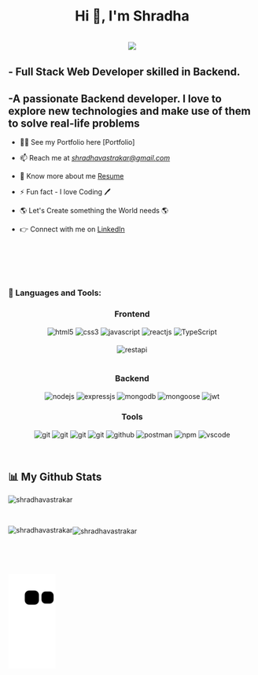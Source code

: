 

<h1 align="center">Hi 👋, I'm Shradha </h1>
<br/>
<div align="center">
 <img src="https://readme-typing-svg.herokuapp.com/?lines=Full+Stack+Web+Developer;Back+end+Developer;Web+Developer;Quick+learner&color=cyan&center=true" />
</div>
<h2>- Full Stack Web Developer skilled in Backend.</h2>
<h2>-A passionate Backend developer. I love to explore new technologies and make use of them to solve real-life problems </h2>
<img align="right" alt "Coding" width="400" src="https://camo.githubusercontent.com/b031dd766cfe15f73313260e8ef489bd6437fa30c84765973bb2fa059175789d/68747470733a2f2f692e70696e696d672e636f6d2f6f726967696e616c732f31382f61342f39342f31386134393439666339633830363731373264336239366533303265373039372e676966">






- 👨‍💻 See my Portfolio here [Portfolio]

- 📫 Reach me at *shradhavastrakar@gmail.com*

- 📄 Know more about me [Resume](https://drive.google.com/file/d/1NPdI4VdheQ3tfCpshVEpxkIerQvLAfck/view?usp=share_link)

- ⚡ Fun fact - I love Coding 🖊️

-  🌎 Let's Create something the World needs 🌎

- 👉 Connect with me on [LinkedIn](https://drive.google.com/file/d/1NPdI4VdheQ3tfCpshVEpxkIerQvLAfck/view?usp=share_link)


<br/>
<br/>
<br/>
<br/>

<h3 align="left">🚀 Languages and Tools:</h3>
<div align="center">
 
 <div align="center"><h3 align="center">Frontend</h3>
<img src="https://img.shields.io/badge/html5-%23E34F26.svg?style=for-the-badge&logo=html5&logoColor=white" align="center" alt="html5">
<img src = "https://img.shields.io/badge/css3-%231572B6.svg?style=for-the-badge&logo=css3&logoColor=white" align="center" alt="css3">
<img src ="https://img.shields.io/badge/javascript-%23323330.svg?style=for-the-badge&logo=javascript&logoColor=%23F7DF1E" align="center" alt="javascript">
<img src="https://img.shields.io/badge/React-20232A?style=for-the-badge&logo=react&logoColor=61DAFB"  align="center" alt="reactjs" />

<img src="https://img.shields.io/badge/-TypeScript-007ACC?style=flat-square&logo=typescript&logoColor=white" align="center" style="paddding : 5px;" alt="TypeScript" />
<br/>
<br/>
  
  <img src="https://img.shields.io/badge/rest api-%23000000.svg?style=for-the-badge&logo=flask&logoColor=white" align="center" alt="restapi"/>
  
</div>
 <br/>
  <div align="center"><h3 align="center">Backend</h3> 
<img src="https://img.shields.io/badge/Node.js-339933?style=for-the-badge&logo=nodedotjs&logoColor=white" align="center" alt="nodejs" />
<img src="https://img.shields.io/badge/Express.js-000000?style=for-the-badge&logo=express&logoColor=white" align="center" alt="expressjs"/>
<img src="https://img.shields.io/badge/MongoDB-4EA94B?style=for-the-badge&logo=mongodb&logoColor=white" align="center" alt="mongodb"/>
<img src="https://img.shields.io/badge/mongoose-%2300f.svg?style=for-the-badge&logo=fastify&logoColor=white" align="center" alt="mongoose"/>
   <img src="https://img.shields.io/badge/JWT-black?style=for-the-badge&logo=JSON%20web%20tokens" align="center" alt="jwt"/>
 </div>
  <div align="center"><h3 align="center">Tools</h3> 
   <img src="https://img.shields.io/badge/heroku-%23430098.svg?style=for-the-badge&logo=heroku&logoColor=white" align="center" alt="git"/>
   <img src="https://img.shields.io/badge/netlify-%23000000.svg?style=for-the-badge&logo=netlify&logoColor=#00C7B7" align="center" alt="git"/>
   <img src="https://img.shields.io/badge/vercel-%23000000.svg?style=for-the-badge&logo=vercel&logoColor=whit" align="center" alt="git"/>
   <img src="https://img.shields.io/badge/Git-f44d27?style=for-the-badge&logo=git&logoColor=white"  align="center" alt="git"/>
<img src="https://img.shields.io/badge/GitHub-100000?style=for-the-badge&logo=github&logoColor=white"  align="center" alt="github"/>
<img src ="https://img.shields.io/badge/Postman-FF6C37?style=for-the-badge&logo=postman&logoColor=white" align="center" alt="postman">
<img src = "https://img.shields.io/badge/NPM-%23000000.svg?style=for-the-badge&logo=npm&logoColor=white" align="center" alt="npm">
   <img src="https://img.shields.io/badge/Visual%20Studio-5C2D91.svg?style=for-the-badge&logo=visual-studio&logoColor=white"  align="center" alt="vscode"/>
   <br/>
<br/>
 </div>
</div>

<br/>
  
  ##
 
 
 ## 📊 My Github Stats

<p align="center">


 <img margin= "auto" title="🔥 Get streak stats for your profile at git.io/streak-stats"  src="https://github-readme-streak-stats.herokuapp.com/?user=shradhavastrakar&theme=black-ice&hide_border=true&stroke=0000&background=060A0CD0" alt="shradhavastrakar" /></p>
    </a>
</p>


  <br/>
  
<p align="center">



 </p> 
 
 <p><img align="left"   src="https://github-readme-stats.vercel.app/api/top-langs?username=shradhavastrakar&show_icons=false&count_private=true&theme=react&hide_border=true&bg_color=0D1117" alt="shradhavastrakar" /></p>

<p><img align="center" title="🔥 Get streak stats for your profile at git.io/streak-stats" src="https://github-readme-stats.vercel.app/api?username=shradhavastrakar&show_icons=true&theme=react&hide_border=true&bg_color=0D1117" alt="shradhavastrakar" /></p>
 <br/>


<br/>
<br/>

<div> 
 

   
  ![Snake animation](https://github.com/rafaballerini/rafaballerini/blob/output/github-contribution-grid-snake.svg)
 
</div>




